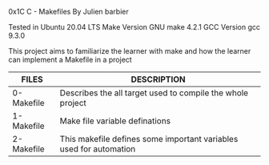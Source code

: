 0x1C C - Makefiles
By Julien barbier

Tested in Ubuntu 20.04 LTS
Make Version GNU make 4.2.1
GCC Version gcc 9.3.0

This project aims to familiarize the learner with make
and how the learner can implement a Makefile in a project

| FILES | DESCRIPTION |
| ----- | ----------- |
| 0-Makefile | Describes the all target used to compile the whole project |
| 1-Makefile | Make file variable definations |
| 2-Makefile | This makefile defines some important variables used for automation |
